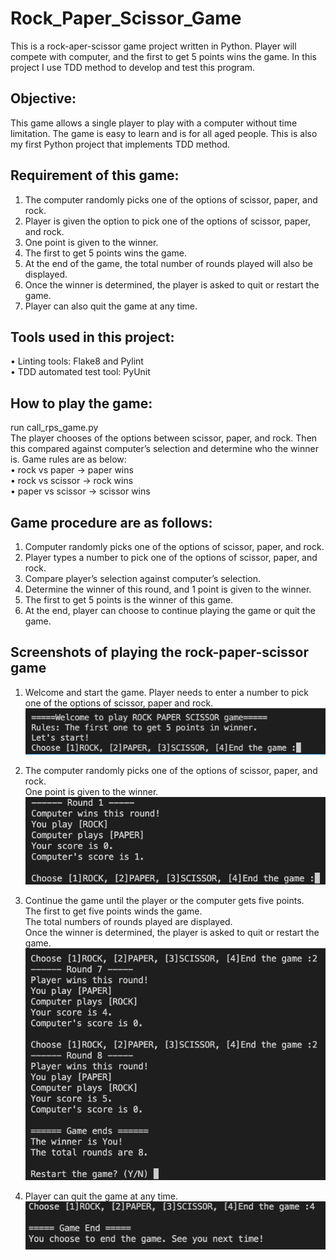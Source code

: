 Rock_Paper_Scissor_Game
====

This is a rock-aper-scissor game project written in Python. Player will compete with computer, and the first to get 5 points wins the game. In this project I use TDD method to develop and test this program.

Objective: 
----
This game allows a single player to play with a computer without time limitation. The game is easy to learn and is for all aged people. This is also my first Python project that implements TDD method.

Requirement of this game:
----
1.	The computer randomly picks one of the options of scissor, paper, and rock.
2.	Player is given the option to pick one of the options of scissor, paper, and rock.
3.	One point is given to the winner.
4.	The first to get 5 points wins the game. 
5.	At the end of the game, the total number of rounds played will also be displayed.
6.	Once the winner is determined, the player is asked to quit or restart the game.
7.	Player can also quit the game at any time.


Tools used in this project:
----
•	Linting tools: Flake8 and Pylint<br>
•	TDD automated test tool: PyUnit<br>

How to play the game:
----
run call_rps_game.py<br>
The player chooses of the options between scissor, paper, and rock. Then this compared against computer’s selection and determine who the winner is. 
Game rules are as below:<br>
•	rock vs paper -> paper wins<br>
•	rock vs scissor -> rock wins<br>
•	paper vs scissor -> scissor wins<br>


Game procedure are as follows:
----
1.	Computer randomly picks one of the options of scissor, paper, and rock.
2.	Player types a number to pick one of the options of scissor, paper, and rock.
3.	Compare player’s selection against computer’s selection.
4.	Determine the winner of this round, and 1 point is given to the winner.
5.	The first to get 5 points is the winner of this game.
6.	At the end, player can choose to continue playing the game or quit the game.


Screenshots of playing the rock-paper-scissor game 
----
1.	Welcome and start the game. Player needs to enter a number to pick one of the options of scissor, paper and rock.<br>
![image](https://github.com/kkkkabi/Rock_Paper_Scissor_Game/blob/65f22a2a57d9d98f379af368def028b90128508f/Game_images/Picture%201.png)

2.	The computer randomly picks one of the options of scissor, paper, and rock. <br>
One point is given to the winner.<br>
![image](https://github.com/kkkkabi/Rock_Paper_Scissor_Game/blob/65f22a2a57d9d98f379af368def028b90128508f/Game_images/Picture%202.png)

3.	Continue the game until the player or the computer gets five points.<br>
The first to get five points winds the game.<br>
The total numbers of rounds played are displayed.<br>
Once the winner is determined, the player is asked to quit or restart the game.<br>
![image](https://github.com/kkkkabi/Rock_Paper_Scissor_Game/blob/65f22a2a57d9d98f379af368def028b90128508f/Game_images/Picture%203.png)

4.	Player can quit the game at any time.<br>
![image](https://github.com/kkkkabi/Rock_Paper_Scissor_Game/blob/65f22a2a57d9d98f379af368def028b90128508f/Game_images/Picture%204.png)
